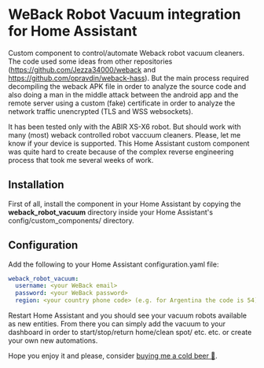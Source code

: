 # WeBack Robot Vacuum integration for Home Assistant
Custom component to control/automate Weback robot vacuum cleaners. The code used some ideas from other repositories (https://github.com/Jezza34000/weback and https://github.com/opravdin/weback-hass). But the main process required decompiling the weback APK file in order to analyze the source code and also doing a man in the middle attack between the android app and the remote server using a custom (fake) certificate in order to analyze the network traffic unencrypted (TLS and WSS websockets).

It has been tested only with the ABIR XS-X6 robot. But should work with many (most) weback controlled robot vaccuum cleaners. Please, let me know if your device is supported. This Home Assistant custom component was quite hard to create because of the complex reverse engineering process that took me several weeks of work. 

## Installation
First of all, install the component in your Home Assistant by copying the **weback_robot_vacuum** directory inside your Home Assistant's config/custom_components/ directory.

## Configuration
Add the following to your Home Assistant configuration.yaml file:

``` YAML
weback_robot_vacuum:
  username: <your WeBack email>
  password: <your WeBack password>
  region: <your country phone code> (e.g. for Argentina the code is 54).
```

Restart Home Assistant and you should see your vacuum robots available as new entities. From there you can simply add the vacuum to your dashboard in order to start/stop/return home/clean spot/ etc. etc. or create your own new automations. 

Hope you enjoy it and please, consider [buying me a cold beer 🍺](https://www.paypal.com/donate/?hosted_button_id=QQJ35P6U697H8). 
